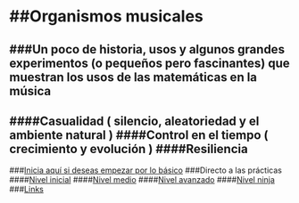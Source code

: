 ##Organismos musicales
===================
###Un poco de historia, usos y algunos grandes experimentos (o pequeños pero fascinantes) que muestran los usos de las matemáticas en la música
---
####Casualidad ( silencio, aleatoriedad y el ambiente natural )
####Control en el tiempo ( crecimiento y evolución )
####Resiliencia 
---

###[Inicia aquí si deseas empezar por lo básico](https://github.com/essteban/organismosMusicales/blob/master/divulgacion.md)
###Directo a las prácticas
####[Nivel inicial](https://github.com/essteban/organismosMusicales/blob/master/practicasIniciales.md)
####[Nivel medio](https://github.com/essteban/organismosMusicales/blob/master/practicasMedio.md)
####[Nivel avanzado]()
####[Nivel ninja]()
###[Links](https://github.com/essteban/organismosMusicales/blob/master/links.md) 
